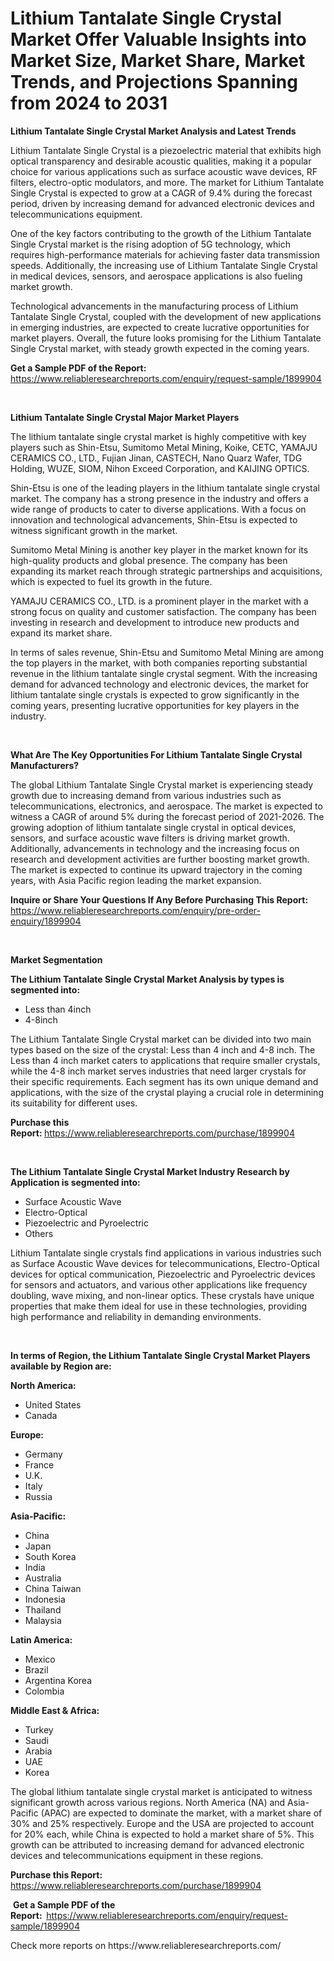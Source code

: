 <p><h1>Lithium Tantalate Single Crystal Market Offer Valuable Insights into Market Size, Market Share, Market Trends, and Projections Spanning from 2024 to 2031</h1></p><p><strong>Lithium Tantalate Single Crystal Market Analysis and Latest Trends</strong></p>
<p><p>Lithium Tantalate Single Crystal is a piezoelectric material that exhibits high optical transparency and desirable acoustic qualities, making it a popular choice for various applications such as surface acoustic wave devices, RF filters, electro-optic modulators, and more. The market for Lithium Tantalate Single Crystal is expected to grow at a CAGR of 9.4% during the forecast period, driven by increasing demand for advanced electronic devices and telecommunications equipment.</p><p>One of the key factors contributing to the growth of the Lithium Tantalate Single Crystal market is the rising adoption of 5G technology, which requires high-performance materials for achieving faster data transmission speeds. Additionally, the increasing use of Lithium Tantalate Single Crystal in medical devices, sensors, and aerospace applications is also fueling market growth.</p><p>Technological advancements in the manufacturing process of Lithium Tantalate Single Crystal, coupled with the development of new applications in emerging industries, are expected to create lucrative opportunities for market players. Overall, the future looks promising for the Lithium Tantalate Single Crystal market, with steady growth expected in the coming years.</p></p>
<p><strong>Get a Sample PDF of the Report:&nbsp;</strong> <a href="https://www.reliableresearchreports.com/enquiry/request-sample/1899904">https://www.reliableresearchreports.com/enquiry/request-sample/1899904</a></p>
<p>&nbsp;</p>
<p><strong>Lithium Tantalate Single Crystal Major Market Players</strong></p>
<p><p>The lithium tantalate single crystal market is highly competitive with key players such as Shin-Etsu, Sumitomo Metal Mining, Koike, CETC, YAMAJU CERAMICS CO., LTD., Fujian Jinan, CASTECH, Nano Quarz Wafer, TDG Holding, WUZE, SIOM, Nihon Exceed Corporation, and KAIJING OPTICS. </p><p>Shin-Etsu is one of the leading players in the lithium tantalate single crystal market. The company has a strong presence in the industry and offers a wide range of products to cater to diverse applications. With a focus on innovation and technological advancements, Shin-Etsu is expected to witness significant growth in the market.</p><p>Sumitomo Metal Mining is another key player in the market known for its high-quality products and global presence. The company has been expanding its market reach through strategic partnerships and acquisitions, which is expected to fuel its growth in the future.</p><p>YAMAJU CERAMICS CO., LTD. is a prominent player in the market with a strong focus on quality and customer satisfaction. The company has been investing in research and development to introduce new products and expand its market share.</p><p>In terms of sales revenue, Shin-Etsu and Sumitomo Metal Mining are among the top players in the market, with both companies reporting substantial revenue in the lithium tantalate single crystal segment. With the increasing demand for advanced technology and electronic devices, the market for lithium tantalate single crystals is expected to grow significantly in the coming years, presenting lucrative opportunities for key players in the industry.</p></p>
<p>&nbsp;</p>
<p><strong>What Are The Key Opportunities For Lithium Tantalate Single Crystal Manufacturers?</strong></p>
<p><p>The global Lithium Tantalate Single Crystal market is experiencing steady growth due to increasing demand from various industries such as telecommunications, electronics, and aerospace. The market is expected to witness a CAGR of around 5% during the forecast period of 2021-2026. The growing adoption of lithium tantalate single crystal in optical devices, sensors, and surface acoustic wave filters is driving market growth. Additionally, advancements in technology and the increasing focus on research and development activities are further boosting market growth. The market is expected to continue its upward trajectory in the coming years, with Asia Pacific region leading the market expansion.</p></p>
<p><strong>Inquire or Share Your Questions If Any Before Purchasing This Report:</strong> <a href="https://www.reliableresearchreports.com/enquiry/pre-order-enquiry/1899904">https://www.reliableresearchreports.com/enquiry/pre-order-enquiry/1899904</a></p>
<p>&nbsp;</p>
<p><strong>Market Segmentation</strong></p>
<p><strong>The Lithium Tantalate Single Crystal Market Analysis by types is segmented into:</strong></p>
<p><ul><li>Less than 4inch</li><li>4-8inch</li></ul></p>
<p><p>The Lithium Tantalate Single Crystal market can be divided into two main types based on the size of the crystal: Less than 4 inch and 4-8 inch. The Less than 4 inch market caters to applications that require smaller crystals, while the 4-8 inch market serves industries that need larger crystals for their specific requirements. Each segment has its own unique demand and applications, with the size of the crystal playing a crucial role in determining its suitability for different uses.</p></p>
<p><strong>Purchase this Report:&nbsp;</strong><a href="https://www.reliableresearchreports.com/purchase/1899904">https://www.reliableresearchreports.com/purchase/1899904</a></p>
<p>&nbsp;</p>
<p><strong>The Lithium Tantalate Single Crystal Market Industry Research by Application is segmented into:</strong></p>
<p><ul><li>Surface Acoustic Wave</li><li>Electro-Optical</li><li>Piezoelectric and Pyroelectric</li><li>Others</li></ul></p>
<p><p>Lithium Tantalate single crystals find applications in various industries such as Surface Acoustic Wave devices for telecommunications, Electro-Optical devices for optical communication, Piezoelectric and Pyroelectric devices for sensors and actuators, and various other applications like frequency doubling, wave mixing, and non-linear optics. These crystals have unique properties that make them ideal for use in these technologies, providing high performance and reliability in demanding environments.</p></p>
<p>&nbsp;</p>
<p><strong>In terms of Region, the Lithium Tantalate Single Crystal Market Players available by Region are:</strong></p>
<p>
    <p> <strong> North America: </strong>
        <ul>
            <li>United States</li>
            <li>Canada</li>
        </ul>
        </p> 
    <p> <strong> Europe: </strong>
        <ul>
            <li>Germany</li>
            <li>France</li>
            <li>U.K.</li>
            <li>Italy</li>
            <li>Russia</li>
        </ul>
        </p> 
    <p> <strong> Asia-Pacific: </strong>
        <ul>
            <li>China</li>
            <li>Japan</li>
            <li>South Korea</li>
            <li>India</li>
            <li>Australia</li>
            <li>China Taiwan</li>
            <li>Indonesia</li>
            <li>Thailand</li>
            <li>Malaysia</li>
        </ul>
        </p> 
    <p> <strong> Latin America: </strong>
        <ul>
            <li>Mexico</li>
            <li>Brazil</li>
            <li>Argentina Korea</li>
            <li>Colombia</li>
        </ul>
        </p> 
    <p> <strong> Middle East & Africa: </strong>
        <ul>
            <li>Turkey</li>
            <li>Saudi</li>
            <li>Arabia</li>
            <li>UAE</li>
            <li>Korea</li>
        </ul>
    </p>
    </p>
<p><p>The global lithium tantalate single crystal market is anticipated to witness significant growth across various regions. North America (NA) and Asia-Pacific (APAC) are expected to dominate the market, with a market share of 30% and 25% respectively. Europe and the USA are projected to account for 20% each, while China is expected to hold a market share of 5%. This growth can be attributed to increasing demand for advanced electronic devices and telecommunications equipment in these regions.</p></p>
<p><strong>Purchase this Report: </strong><a href="https://www.reliableresearchreports.com/purchase/1899904">https://www.reliableresearchreports.com/purchase/1899904</a></p>
<p>&nbsp;<strong>Get a Sample PDF of the Report:&nbsp;&nbsp;</strong><a href="https://www.reliableresearchreports.com/enquiry/request-sample/1899904">https://www.reliableresearchreports.com/enquiry/request-sample/1899904</a></p>
<p><strong></strong></p>
<p>Check more reports on https://www.reliableresearchreports.com/</p>